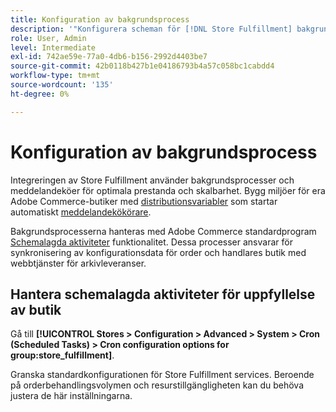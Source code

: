 ```yaml
---
title: Konfiguration av bakgrundsprocess
description: '"Konfigurera scheman för [!DNL Store Fulfillment] bakgrundsprocesser som används för att synkronisera data med sluttjänster."                   '
role: User, Admin
level: Intermediate
exl-id: 742ae59e-77a0-4db6-b156-2992d4403be7
source-git-commit: 42b0118b427b1e04186793b4a57c058bc1cabdd4
workflow-type: tm+mt
source-wordcount: '135'
ht-degree: 0%

---
```



# Konfiguration av bakgrundsprocess

Integreringen av Store Fulfillment använder bakgrundsprocesser och meddelandeköer för optimala prestanda och skalbarhet. Bygg miljöer för era Adobe Commerce-butiker med [distributionsvariabler](https://devdocs.magento.com/cloud/env/variables-deploy.html#cron_consumers_runner) som startar automatiskt [meddelandekökörare](https://devdocs.magento.com/guides/v2.4/config-guide/mq/rabbitmq-overview.html).

Bakgrundsprocesserna hanteras med Adobe Commerce standardprogram [Schemalagda aktiviteter](https://docs.magento.com/user-guide/system/cron.html) funktionalitet. Dessa processer ansvarar för synkronisering av konfigurationsdata för order och handlares butik med webbtjänster för arkivleveranser.

## Hantera schemalagda aktiviteter för uppfyllelse av butik

Gå till **[!UICONTROL Stores > Configuration > Advanced > System > Cron (Scheduled Tasks) > Cron configuration options for group:store_fulfillment]**.

Granska standardkonfigurationen för Store Fulfillment services. Beroende på orderbehandlingsvolymen och resurstillgängligheten kan du behöva justera de här inställningarna.
